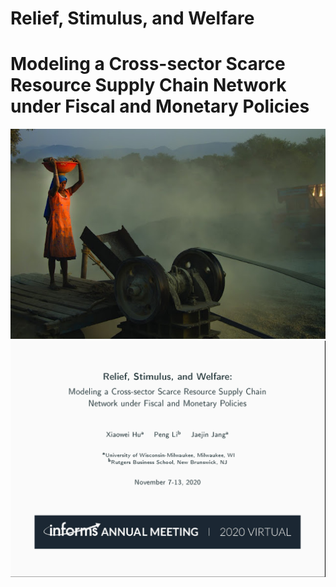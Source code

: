 # Relief, Stimulus, and Welfare

# Modeling a Cross-sector Scarce Resource Supply Chain Network under Fiscal and Monetary Policies

<img src="images/titlegraphic.jpg" width="600">


<img src="images/WA34_slide_cover_page.png" width="600"> 
